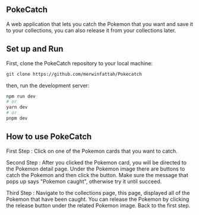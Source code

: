 ## PokeCatch
A web application that lets you catch the Pokemon that you want and save it to your collections, you can also release it from your collections later.

## Set up and Run
First, clone the PokeCatch repository to your local machine:
```bash
git clone https://github.com/merwinfattah/Pokecatch
```

then, run the development server:
```bash
npm run dev
# or
yarn dev
# or
pnpm dev
```
## How to use PokeCatch
First Step :
Click on one of the Pokemon cards that you want to catch.

Second Step :
After you clicked the Pokemon card, you will be directed to the Pokemon detail page. Under the Pokemon image there are buttons to catch the Pokemon and then click the button. Make sure the message that pops up says "Pokemon caught", otherwise try it until succeed.

Third Step :
Navigate to the collections page, this page, displayed all of the Pokemon that have been caught. You can release the Pokemon by clicking the release button under the related Pokemon image. Back to the first step.
